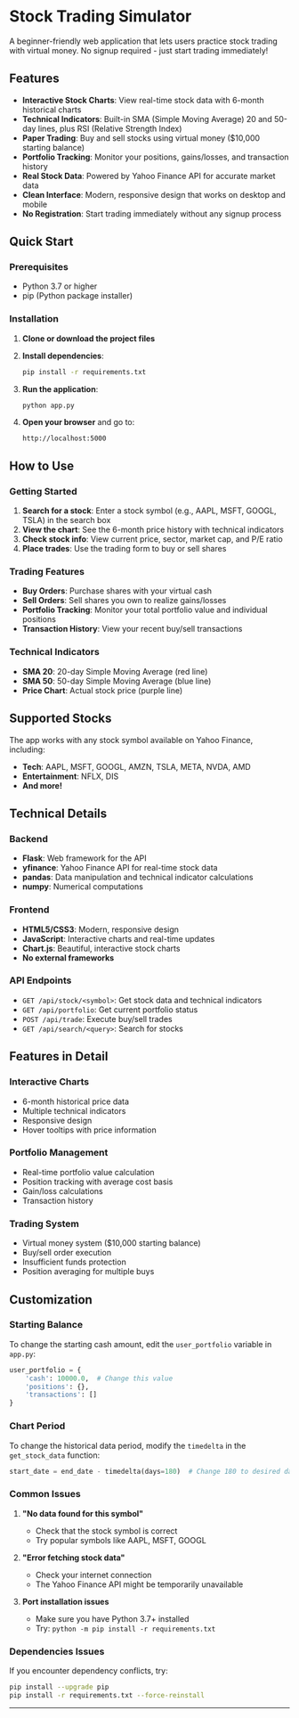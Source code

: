 # Stock Trading Simulator

A beginner-friendly web application that lets users practice stock trading with virtual money. No signup required - just start trading immediately!

## Features

- **Interactive Stock Charts**: View real-time stock data with 6-month historical charts
- **Technical Indicators**: Built-in SMA (Simple Moving Average) 20 and 50-day lines, plus RSI (Relative Strength Index)
- **Paper Trading**: Buy and sell stocks using virtual money ($10,000 starting balance)
- **Portfolio Tracking**: Monitor your positions, gains/losses, and transaction history
- **Real Stock Data**: Powered by Yahoo Finance API for accurate market data
- **Clean Interface**: Modern, responsive design that works on desktop and mobile
- **No Registration**: Start trading immediately without any signup process

## Quick Start

### Prerequisites
- Python 3.7 or higher
- pip (Python package installer)

### Installation

1. **Clone or download the project files**

2. **Install dependencies**:
   ```bash
   pip install -r requirements.txt
   ```

3. **Run the application**:
   ```bash
   python app.py
   ```

4. **Open your browser** and go to:
   ```
   http://localhost:5000
   ```

## How to Use

### Getting Started
1. **Search for a stock**: Enter a stock symbol (e.g., AAPL, MSFT, GOOGL, TSLA) in the search box
2. **View the chart**: See the 6-month price history with technical indicators
3. **Check stock info**: View current price, sector, market cap, and P/E ratio
4. **Place trades**: Use the trading form to buy or sell shares

### Trading Features
- **Buy Orders**: Purchase shares with your virtual cash
- **Sell Orders**: Sell shares you own to realize gains/losses
- **Portfolio Tracking**: Monitor your total portfolio value and individual positions
- **Transaction History**: View your recent buy/sell transactions

### Technical Indicators
- **SMA 20**: 20-day Simple Moving Average (red line)
- **SMA 50**: 50-day Simple Moving Average (blue line)
- **Price Chart**: Actual stock price (purple line)

## Supported Stocks

The app works with any stock symbol available on Yahoo Finance, including:
- **Tech**: AAPL, MSFT, GOOGL, AMZN, TSLA, META, NVDA, AMD
- **Entertainment**: NFLX, DIS
- **And more!**

## Technical Details

### Backend
- **Flask**: Web framework for the API
- **yfinance**: Yahoo Finance API for real-time stock data
- **pandas**: Data manipulation and technical indicator calculations
- **numpy**: Numerical computations

### Frontend
- **HTML5/CSS3**: Modern, responsive design
- **JavaScript**: Interactive charts and real-time updates
- **Chart.js**: Beautiful, interactive stock charts
- **No external frameworks**

### API Endpoints
- `GET /api/stock/<symbol>`: Get stock data and technical indicators
- `GET /api/portfolio`: Get current portfolio status
- `POST /api/trade`: Execute buy/sell trades
- `GET /api/search/<query>`: Search for stocks

## Features in Detail

### Interactive Charts
- 6-month historical price data
- Multiple technical indicators
- Responsive design
- Hover tooltips with price information

### Portfolio Management
- Real-time portfolio value calculation
- Position tracking with average cost basis
- Gain/loss calculations
- Transaction history

### Trading System
- Virtual money system ($10,000 starting balance)
- Buy/sell order execution
- Insufficient funds protection
- Position averaging for multiple buys

## Customization

### Starting Balance
To change the starting cash amount, edit the `user_portfolio` variable in `app.py`:
```python
user_portfolio = {
    'cash': 10000.0,  # Change this value
    'positions': {},
    'transactions': []
}
```

### Chart Period
To change the historical data period, modify the `timedelta` in the `get_stock_data` function:
```python
start_date = end_date - timedelta(days=180)  # Change 180 to desired days
```


### Common Issues

1. **"No data found for this symbol"**
   - Check that the stock symbol is correct
   - Try popular symbols like AAPL, MSFT, GOOGL

2. **"Error fetching stock data"**
   - Check your internet connection
   - The Yahoo Finance API might be temporarily unavailable

3. **Port installation issues**
   - Make sure you have Python 3.7+ installed
   - Try: `python -m pip install -r requirements.txt`

### Dependencies Issues
If you encounter dependency conflicts, try:
```bash
pip install --upgrade pip
pip install -r requirements.txt --force-reinstall
```


---

